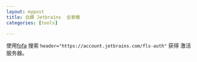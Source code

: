 ```yaml
---
layout: mypost
title: 白嫖 Jetbra1ns  全家桶
categories: [tools]

---
```


使用[fofa](https://www.fofa.info) 搜索 `header="https://account.jetbrains.com/fls-auth"` 获得 激活服务器。
